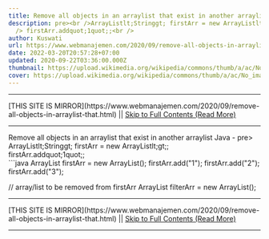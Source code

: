 ```yaml
---
title: Remove all objects in an arraylist that exist in another arraylist Java
description: pre><br />ArrayListlt;Stringgt; firstArr = new ArrayListlt;gt;;<br
  /> firstArr.addquot;1quot;;<br />
author: Kuswati
url: https://www.webmanajemen.com/2020/09/remove-all-objects-in-arraylist-that.html
date: 2022-03-20T20:57:28+07:00
updated: 2020-09-22T03:36:00.000Z
thumbnail: https://upload.wikimedia.org/wikipedia/commons/thumb/a/ac/No_image_available.svg/2048px-No_image_available.svg.png
cover: https://upload.wikimedia.org/wikipedia/commons/thumb/a/ac/No_image_available.svg/2048px-No_image_available.svg.png
---
```


<hr/> [THIS SITE IS MIRROR](https://www.webmanajemen.com/2020/09/remove-all-objects-in-arraylist-that.html) || <a href="https://www.webmanajemen.com/2020/09/remove-all-objects-in-arraylist-that.html" rel="follow" class="button" id="read-more">Skip to Full Contents (Read More)</a> <hr/> Remove all objects in an arraylist that exist in another arraylist Java - pre><br />ArrayListlt;Stringgt; firstArr = new ArrayListlt;gt;;<br /> firstArr.addquot;1quot;;<br /> ```java
  ArrayList firstArr = new ArrayList();
  firstArr.add("1");
  firstArr.add("2");
  firstArr.add("3");
  
  // array/list to be removed from firstArr
  ArrayList filterArr = new ArrayList();
  <hr/> [THIS SITE IS MIRROR](https://www.webmanajemen.com/2020/09/remove-all-objects-in-arraylist-that.html) || <a href="https://www.webmanajemen.com/2020/09/remove-all-objects-in-arraylist-that.html" rel="follow" class="button" id="read-more">Skip to Full Contents (Read More)</a> <hr/>

<script>
    if (location.host.includes('dimaslanjaka12')) {
      location.replace('https://www.webmanajemen.com/2020/09/remove-all-objects-in-arraylist-that.html');
    }
  </script>